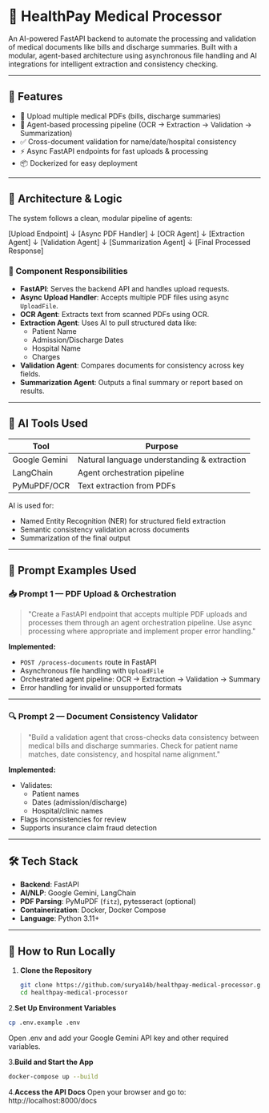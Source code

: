 # 🏥 HealthPay Medical Processor

An AI-powered FastAPI backend to automate the processing and validation of medical documents like bills and discharge summaries. Built with a modular, agent-based architecture using asynchronous file handling and AI integrations for intelligent extraction and consistency checking.

---

## 🚀 Features

- 📄 Upload multiple medical PDFs (bills, discharge summaries)
- 🤖 Agent-based processing pipeline (OCR → Extraction → Validation → Summarization)
- ✅ Cross-document validation for name/date/hospital consistency
- ⚡ Async FastAPI endpoints for fast uploads & processing
- 📦 Dockerized for easy deployment

---

## 🧠 Architecture & Logic

The system follows a clean, modular pipeline of agents:

[Upload Endpoint]
↓
[Async PDF Handler]
↓
[OCR Agent]
↓
[Extraction Agent]
↓
[Validation Agent]
↓
[Summarization Agent]
↓
[Final Processed Response]


### 🧩 Component Responsibilities

- **FastAPI**: Serves the backend API and handles upload requests.
- **Async Upload Handler**: Accepts multiple PDF files using async `UploadFile`.
- **OCR Agent**: Extracts text from scanned PDFs using OCR.
- **Extraction Agent**: Uses AI to pull structured data like:
  - Patient Name
  - Admission/Discharge Dates
  - Hospital Name
  - Charges
- **Validation Agent**: Compares documents for consistency across key fields.
- **Summarization Agent**: Outputs a final summary or report based on results.

---

## 🤖 AI Tools Used

| Tool            | Purpose                                      |
|-----------------|----------------------------------------------|
| Google Gemini   | Natural language understanding & extraction  |
| LangChain       | Agent orchestration pipeline                 |
| PyMuPDF/OCR     | Text extraction from PDFs                    |

AI is used for:
- Named Entity Recognition (NER) for structured field extraction
- Semantic consistency validation across documents
- Summarization of the final output

---

## 💬 Prompt Examples Used

### 📥 Prompt 1 — PDF Upload & Orchestration

> "Create a FastAPI endpoint that accepts multiple PDF uploads and processes them through an agent orchestration pipeline. Use async processing where appropriate and implement proper error handling."

**Implemented:**
- `POST /process-documents` route in FastAPI
- Asynchronous file handling with `UploadFile`
- Orchestrated agent pipeline: OCR → Extraction → Validation → Summary
- Error handling for invalid or unsupported formats

---

### 🔍 Prompt 2 — Document Consistency Validator

> "Build a validation agent that cross-checks data consistency between medical bills and discharge summaries. Check for patient name matches, date consistency, and hospital name alignment."

**Implemented:**
- Validates:
  - Patient names
  - Dates (admission/discharge)
  - Hospital/clinic names
- Flags inconsistencies for review
- Supports insurance claim fraud detection

---

## 🛠️ Tech Stack

- **Backend**: FastAPI
- **AI/NLP**: Google Gemini, LangChain
- **PDF Parsing**: PyMuPDF (`fitz`), pytesseract (optional)
- **Containerization**: Docker, Docker Compose
- **Language**: Python 3.11+

---

## 🧪 How to Run Locally

1. **Clone the Repository**

   ```bash
   git clone https://github.com/surya14b/healthpay-medical-processor.git
   cd healthpay-medical-processor
   
2.**Set Up Environment Variables**

 ```bash
cp .env.example .env
```
Open .env and add your Google Gemini API key and other required variables.

3.__Build and Start the App__

```bash
docker-compose up --build
```

4.__Access the API Docs__
Open your browser and go to:
http://localhost:8000/docs
